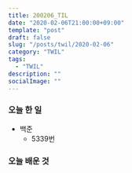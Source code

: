 ```yaml
---
title: 200206_TIL
date: "2020-02-06T21:00:00+09:00"
template: "post"
draft: false
slug: "/posts/twil/2020-02-06"
category: "TWIL"
tags:
  - "TWIL"
description: ""
socialImage: ""
---
```


### 오늘 한 일

- 백준 
  - 5339번
  
   
### 오늘 배운 것